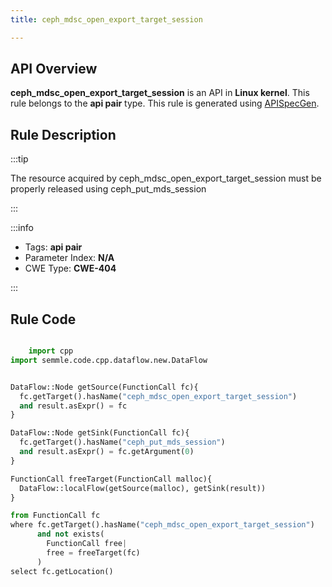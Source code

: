 ```yaml
---
title: ceph_mdsc_open_export_target_session

---
```



## API Overview
**ceph_mdsc_open_export_target_session** is an API in **Linux kernel**. This rule belongs to the **api pair** type. This rule is generated using [APISpecGen](../../tools/APISpecGen).
## Rule Description

:::tip

The resource acquired by ceph_mdsc_open_export_target_session must be properly released using ceph_put_mds_session

:::

:::info

- Tags: **api pair**
- Parameter Index: **N/A**
- CWE Type: **CWE-404**

:::

## Rule Code
```python

    import cpp
import semmle.code.cpp.dataflow.new.DataFlow


DataFlow::Node getSource(FunctionCall fc){
  fc.getTarget().hasName("ceph_mdsc_open_export_target_session")
  and result.asExpr() = fc
}

DataFlow::Node getSink(FunctionCall fc){
  fc.getTarget().hasName("ceph_put_mds_session")
  and result.asExpr() = fc.getArgument(0)
}

FunctionCall freeTarget(FunctionCall malloc){
  DataFlow::localFlow(getSource(malloc), getSink(result))
}

from FunctionCall fc
where fc.getTarget().hasName("ceph_mdsc_open_export_target_session")
      and not exists(
        FunctionCall free| 
        free = freeTarget(fc)
      )
select fc.getLocation()

    
```